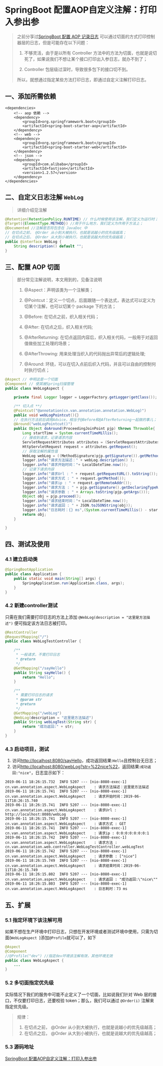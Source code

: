 # SpringBoot 配置AOP自定义注解：打印入参出参

> 之前分享过[SpringBoot 配置 AOP 记录日志](https://blog.csdn.net/weixin_42036952/article/details/88063210#23_AopServiceTest_114) 可以通过切面的方式打印控制器层的日志，但是可能存在以下问题：
> 
> 1. 不够灵活，由于是以所有 Controller 方法中的方法为切面，也就是说切死了，如果说我们不想让某个接口打印出入参日志，就办不到了；
> 
> 1. Controller 包层级过深时，导致很多包下的接口切不到。
> 
> 所以，就想通过指定某些方法打印日志，即通过自定义注解打印日志。


## 一、添加所需依赖

```
<dependencies>
    <!-- aop 依赖 -->
    <dependency>
        <groupId>org.springframework.boot</groupId>
        <artifactId>spring-boot-starter-aop</artifactId>
    </dependency>
    <!-- web -->
    <dependency>
        <groupId>org.springframework.boot</groupId>
        <artifactId>spring-boot-starter-web</artifactId>
    </dependency>
    <!-- json -->
    <dependency>
        <groupId>com.alibaba</groupId>
        <artifactId>fastjson</artifactId>
        <version>1.2.57</version>
    </dependency>
</dependencies>
```

## 二、自定义日志注解 `WebLog`

> 详细介绍见注解


```java
@Retention(RetentionPolicy.RUNTIME) // 什么时候使用该注解，我们定义为运行时；
@Target({ElementType.METHOD}) //用于什么地方，我们定义为作用于方法上；
@Documented //注解是否将包含在 JavaDoc 中
// 在切点之前， @Order 从小到大被执行，也就是说越小的优先级越高；
// 在切点之后， @Order 从大到小被执行，也就是说越大的优先级越高；
public @interface WebLog {
    String description() default "";
}
```

## 三、配置 AOP 切面

> 部分常见注解说明，本文用到的，见备注说明
> 
> 1. @Aspect：声明该类为一个注解类；
> 
> 1. @Pointcut：定义一个切点，后面跟随一个表达式，表达式可以定义为切某个注解，也可以切某个 package 下的方法；
> 
> 1. @Before: 在切点之前，织入相关代码；
> 
> 1. @After: 在切点之后，织入相关代码;
> 
> 1. @AfterReturning: 在切点返回内容后，织入相关代码，一般用于对返回值做些加工处理的场景；
> 
> 1. @AfterThrowing: 用来处理当织入的代码抛出异常后的逻辑处理;
> 
> 1. @Around: 环绕，可以在切入点前后织入代码，并且可以自由的控制何时执行切点；


```java
@Aspect // 申明这是一个切面
@Component // 使其被Spring扫描管理
public class WebLogAspect {

    private final Logger logger = LoggerFactory.getLogger(getClass());

    /** 切入点 **/
    @Pointcut("@annotation(cn.van.annotation.annotation.WebLog)")
    public void webLogPointcut(){}
    // 在执行方法前后调用Advice，相当于@Before和@AfterReturning一起做的事儿；
    @Around("webLogPointcut()")
    public Object doAround(ProceedingJoinPoint pjp) throws Throwable{
        Long startTime = System.currentTimeMillis();
        // 接收到请求，记录请求内容
        ServletRequestAttributes attributes = (ServletRequestAttributes) RequestContextHolder.getRequestAttributes();
        HttpServletRequest request = attributes.getRequest();
        // 获取注解的属性值
        WebLog webLog = ((MethodSignature)pjp.getSignature()).getMethod().getAnnotation(WebLog.class);
        logger.info("请求方法描述：" + webLog.description() );
        logger.info("请求开始时间："+ LocalDateTime.now());
        // 记录下请求内容
        logger.info("请求Url : " + request.getRequestURL().toString());
        logger.info("请求方式 : " + request.getMethod());
        logger.info("请求ip : " + request.getRemoteAddr());
        logger.info("请求方法 : " + pjp.getSignature().getDeclaringTypeName() + "." + pjp.getSignature().getName());
        logger.info("请求参数 : " + Arrays.toString(pjp.getArgs()));
        Object obj = pjp.proceed();
        logger.info("请求结束时间："+ LocalDateTime.now());
        logger.info("请求返回 : " + JSON.toJSONString(obj));
        logger.info("日志耗时：{} ms",(System.currentTimeMillis() - startTime));
        return obj;
    }

}
```

## 四、测试及使用

### 4.1 建立启动类

```java
@SpringBootApplication
public class Application {
    public static void main(String[] args) {
        SpringApplication.run(Application.class, args);
    }
}
```

### 4.2 新建controller测试

只需在我们需要打印日志的方法上添加 `@WebLog(description = "这里是方法描述")` 便可指定该方法日志被打印。

```java
@RestController
@RequestMapping("/")
public class WebLogTestController {

    /**
     * 一般请求，不需打印日志
     * @return
     */
    @GetMapping("/sayHello")
    public String sayHello() {
        return "Hello";
    }

    /**
     * 需要打印日志的请求
     * @param str
     * @return
     */
    @GetMapping("/webLog")
    @WebLog(description = "这里是方法描述")
    public String webLogTest(String str) {
        return "成功返回:" + str;
    }
}
```

### 4.3 启动项目，测试

1. 访问[http://localhost:8080/sayHello](http://localhost:8080/sayHello)，成功返回结果:`Hello`且控制台无日志；
2. 访问[http://localhost:8080/webLog?str=%22nice%22](http://localhost:8080/webLog?str=%22nice%22)，返回结果:`成功返回:"nice"`，日志显示如下：

```
2019-06-11 18:26:15.732  INFO 5207 --- [nio-8080-exec-1] cn.van.annotation.aspect.WebLogAspect    : 请求方法描述：这里是方法描述
2019-06-11 18:26:15.741  INFO 5207 --- [nio-8080-exec-1] cn.van.annotation.aspect.WebLogAspect    : 请求开始时间：2019-06-11T18:26:15.740
2019-06-11 18:26:15.741  INFO 5207 --- [nio-8080-exec-1] cn.van.annotation.aspect.WebLogAspect    : 请求Url : http://localhost:8080/webLog
2019-06-11 18:26:15.741  INFO 5207 --- [nio-8080-exec-1] cn.van.annotation.aspect.WebLogAspect    : 请求方式 : GET
2019-06-11 18:26:15.741  INFO 5207 --- [nio-8080-exec-1] cn.van.annotation.aspect.WebLogAspect    : 请求ip : 0:0:0:0:0:0:0:1
2019-06-11 18:26:15.742  INFO 5207 --- [nio-8080-exec-1] cn.van.annotation.aspect.WebLogAspect    : 请求方法 : cn.van.annotation.web.controller.WebLogTestController.webLogTest
2019-06-11 18:26:15.742  INFO 5207 --- [nio-8080-exec-1] cn.van.annotation.aspect.WebLogAspect    : 请求参数 : ["nice"]
2019-06-11 18:26:15.749  INFO 5207 --- [nio-8080-exec-1] cn.van.annotation.aspect.WebLogAspect    : 请求结束时间：2019-06-11T18:26:15.749
2019-06-11 18:26:15.802  INFO 5207 --- [nio-8080-exec-1] cn.van.annotation.aspect.WebLogAspect    : 请求返回 : "成功返回:\"nice\""
2019-06-11 18:26:15.803  INFO 5207 --- [nio-8080-exec-1] cn.van.annotation.aspect.WebLogAspect    : 日志耗时：73 ms
```

## 五、扩展

### 5.1 指定环境下该注解可用

如果不想在生产环境中打印日志，只想在开发环境或者测试环境中使用，只需为切面(`WebLogAspect `)添加`@Profile`就可以了，如下

```java
@Aspect
@Component
//@Profile("dev") //指定dev环境该注解有效，其他环境无效
public class WebLogAspect {
	...
}
```

### 5.2 多切面指定优先级

实际情况下我们的服务中可能不止定义了一个切面，比如说我们针对 Web 层的接口，不仅要打印日志，还要校验 token；那么，我们可以通过 `@Order(i)` 注解来指定优先级。


> 规律：
> 
> 1. 在切点之前， @Order 从小到大被执行，也就是说越小的优先级越高；
> 2. 在切点之后， @Order 从大到小被执行，也就是说越大的优先级越高；

### 5.3 源码地址

[SpringBoot 配置AOP自定义注解：打印入参出参](https://github.com/vanDusty/springboot-home/springboot-demo-annotation/webLog)